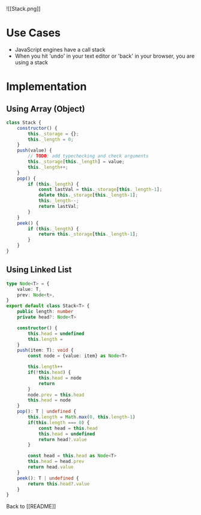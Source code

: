 ![[Stack.png]]

# Use Cases
* JavaScript engines have a call stack 
* When you hit 'undo' in your text editor or 'back' in your browser, you are using a stack
# Implementation
## Using Array (Object)
```js
class Stack {
	constructor() {
		this._storage = {};
		this._length = 0;
	}
	push(value) {
		// TODO: add typechecking and check arguments 
		this._storage[this._length] = value;
		this._length++;
	}
	pop() {
		if (this._length) { 
			const lastVal = this._storage[this._length-1];
			delete this._storage[this._length-1]; 
			this._length--;
			return lastVal;
		}
	}
	peek() {
		if (this._length) { 
			return this._storage[this._length-1];
		}
	}
}
```
## Using Linked List 
```ts
type Node<T> = {
	value: T, 
	prev: Node<t>,
}
export default class Stack<T> {
	public length: number
	private head?: Node<T>

	constructor() {
		this.head = undefined
		this.length = 
	}
	push(item: T): void {
		const node = {value: item} as Node<T>

		this.length++
		if(!this.head) {
			this.head = node
			return
		}
		node.prev = this.head 
		this.head = node 
	}
	pop(): T | undefined {
		this.length = Math.max(0, this.length-1)
		if(this.length === 0) {
			const head = this.head
			this.head = undefined
			return head?.value 
		}

		const head = this.head as Node<T>
		this.head = head.prev
		return head.value
	}
	peek(): T | undefined {
		return this.head?.value
	}
}
```

Back to [[README]]
